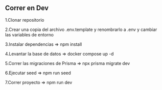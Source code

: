 ## Correr en Dev

1.Clonar repositorio

2.Crear una copia del archivo .env.template y renombrarlo a .env y cambiar las variables de entorno

3.Instalar dependencias => npm install

4.Levantar la base de datos => docker compose up -d

5.Correr las migraciones de Prisma => npx prisma migrate dev

6.Ejecutar seed => npm run seed

7.Correr proyecto => npm run dev
